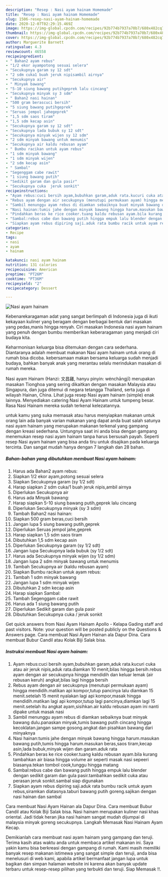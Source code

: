 ```yaml
---
description: "Resep : Nasi ayam hainam Homemade"
title: "Resep : Nasi ayam hainam Homemade"
slug: 1506-resep-nasi-ayam-hainam-homemade
date: 2020-12-07T02:29:15.469Z
image: https://img-global.cpcdn.com/recipes/92b774b7937a70b7/680x482cq70/nasi-ayam-hainam-foto-resep-utama.jpg
thumbnail: https://img-global.cpcdn.com/recipes/92b774b7937a70b7/680x482cq70/nasi-ayam-hainam-foto-resep-utama.jpg
cover: https://img-global.cpcdn.com/recipes/92b774b7937a70b7/680x482cq70/nasi-ayam-hainam-foto-resep-utama.jpg
author: Marguerite Barnett
ratingvalue: 4.3
reviewcount: 46558
recipeingredient:
- " Bahan2 ayam rebus"
- "1/2 ekor ayampotong sesuai selera"
- "Secukupnya garam sy 12 sdt"
- "2 sdm cuka1 buah jeruk nipisambil airnya"
- "Secukupnya air"
- " Minyak bawang"
- "5-10 siung bawang putihgeprek lalu cincang"
- "Secukupnya minyak sy 3 sdm"
- " Bahan2 nasi hainan"
- "500 gram berascuci bersih"
- "5 siung bawang putihgeprek"
- "Seruas jempol jahegeprek"
- "1,5 sdm saos tiram"
- "1,5 sdm kecap asin"
- "Secukupnya garam sy 12 sdt"
- "Secukupnya lada bubuk sy 12 sdt"
- "Secukupnya minyak wijen sy 12 sdm"
- "2 sdm minyak bawang untuk menumis"
- "Secukupnya air kaldu rebusan ayam"
- " Bumbu racikan untuk ayam rebus"
- "1 sdm minyak bawang"
- "1 sdm minyak wijen"
- "2 sdm kecap asin"
- " Sambal"
- "Segenggam cabe rawit"
- "1 siung bawang putih"
- "Sedikit garam dan gula pasir"
- "Secukupnya cuka  jeruk sonkit"
recipeinstructions:
- "Ayam rebus:cuci bersih ayam,bubuhkan garam,aduk rata.kucuri cuka atau air jeruk nipis,aduk rata.diamkan 10 menit,bilas hingga bersih.rebus ayam dengan air secukupnya hingga mendidih dan keluar lemak (air rebusan keruh) angkat,bilas lagi hingga bersih"
- "Rebus ayam dengan air secukupnya (menutupi permukaan ayam) hingga mendidih.matikan api kompor,tutup pancinya lalu diamkan 15 menit.setelah 15 menit nyalakan lagi api kompor,masak hingga mendidih.matikan lagi api kompor,tutup lagi pancinya,diamkan lagi 15 menit.setelah itu angkat ayam,sisihkan.air kaldu rebusan ayam ini nanti dipake untuk masak nasi"
- "Sambil menunggu ayam rebus di diamkan sebaiknya buat minyak bawang dulu.panaskan minyak,tumis bawang putih cincang hingga kecoklatan.jangan sampe gosong.angkat dan pisahkan bawang dari minyaknya"
- "Nasi hainan:tumis jahe dengan minyak bawang hingga harum.masukan bawang putih,tumis hingga harum.masukan beras,saos tiram,kecap asin,lada bubuk,minyak wijen dan garam.aduk rata"
- "Pindahkan beras ke rice cooker.tuang kaldu rebusan ayam.bila kurang tambahkan air biasa hingga volume air seperti masak nasi sepeeri biasanya.tekan tombol cook,tunggu hingga matang"
- "Sambal:rebus cabe dan bawang putih hingga empuk lalu blender dengan sedikit garam dan gula pasir.tambahkan sedikit cuka atau perasan jeruk sonkit.sambal siap digunakan"
- "Siapkan ayam rebus dipiring saji.aduk rata bumbu racik untuk ayam rebus,siramkan diatasnya.taburi bawang putih goreng.sajikan dengan nasi hainan dan sambal"
categories:
- Recipe
tags:
- nasi
- ayam
- hainam

katakunci: nasi ayam hainam 
nutrition: 131 calories
recipecuisine: American
preptime: "PT26M"
cooktime: "PT36M"
recipeyield: "2"
recipecategory: Dessert

---
```



![Nasi ayam hainam](https://img-global.cpcdn.com/recipes/92b774b7937a70b7/680x482cq70/nasi-ayam-hainam-foto-resep-utama.jpg)

Kebenarekaragaman adat yang sangat berlimpah di Indonesia juga di ikuti kekayaan kuliner yang beragam dengan berbagai bentuk dari masakan yang pedas,manis hingga renyah. Ciri masakan Indonesia nasi ayam hainam yang penuh dengan bumbu memberikan keberaragaman yang menjadi ciri budaya kita.


Keharmonisan keluarga bisa ditemukan dengan cara sederhana. Diantaranya adalah membuat makanan Nasi ayam hainam untuk orang di rumah bisa dicoba. kebersamaan makan bersama keluarga sudah menjadi budaya, bahkan banyak anak yang merantau selalu merindukan masakan di rumah mereka.

Nasi ayam Hainam (Hanzi: 文昌雞, hanyu pinyin: wénchāngjī) merupakan masakan Tionghoa yang sering dikaitkan dengan masakan Malaysia atau Singapura, dan juga ditemui di negara tetangga Thailand, serta juga di wilayah Hainan, China. Lihat juga resep Nasi ayam hainam (simple) enak lainnya. Menyediakan catering Nasi Ayam Hainam untuk tumpeng besar. Rasa Nasi Hainam mereka sudah terkenal kelezatannya.

untuk kamu yang suka memasak atau harus menyiapkan makanan untuk orang lain ada banyak varian makanan yang dapat anda buat salah satunya nasi ayam hainam yang merupakan makanan terkenal yang gampang dengan kreasi sederhana. Untungnya saat ini anda bisa dengan gampang menemukan resep nasi ayam hainam tanpa harus bersusah payah.
Seperti resep Nasi ayam hainam yang bisa anda tiru untuk disajikan pada keluarga tercinta. Dan sangat mudah hanya dengan 7 langkah dan 28 bahan.


<!--inarticleads1-->

##### Bahan-bahan yang dibutuhkan membuat Nasi ayam hainam:

1. Harus ada  Bahan2 ayam rebus:
1. Siapkan 1/2 ekor ayam,potong sesuai selera
1. Siapkan Secukupnya garam (sy 1/2 sdt)
1. Harap siapkan 2 sdm cuka/1 buah jeruk nipis,ambil airnya
1. Diperlukan Secukupnya air
1. Harus ada  Minyak bawang:
1. Harap siapkan 5-10 siung bawang putih,geprek lalu cincang
1. Diperlukan Secukupnya minyak (sy 3 sdm)
1. Tambah  Bahan2 nasi hainan:
1. Siapkan 500 gram beras,cuci bersih
1. Jangan lupa 5 siung bawang putih,geprek
1. Diperlukan Seruas jempol jahe,geprek
1. Harap siapkan 1,5 sdm saos tiram
1. Dibutuhkan 1,5 sdm kecap asin
1. Diperlukan Secukupnya garam (sy 1/2 sdt)
1. Jangan lupa Secukupnya lada bubuk (sy 1/2 sdt)
1. Harus ada Secukupnya minyak wijen (sy 1/2 sdm)
1. Jangan lupa 2 sdm minyak bawang untuk menumis
1. Tambah Secukupnya air (kaldu rebusan ayam)
1. Siapkan  Bumbu racikan untuk ayam rebus:
1. Tambah 1 sdm minyak bawang
1. Jangan lupa 1 sdm minyak wijen
1. Dibutuhkan 2 sdm kecap asin
1. Harap siapkan  Sambal:
1. Tambah Segenggam cabe rawit
1. Harus ada 1 siung bawang putih
1. Diperlukan Sedikit garam dan gula pasir
1. Dibutuhkan Secukupnya cuka / jeruk sonkit


Get quick answers from Nasi Ayam Hainam Apollo - Kelapa Gading staff and past visitors. Note: your question will be posted publicly on the Questions &amp; Answers page. Cara membuat Nasi Ayam Hainan ala Dapur Dina. Cara membuat Bubur Candil atau Kolak Biji Salak bisa. 

<!--inarticleads2-->

##### Instruksi membuat  Nasi ayam hainam:

1. Ayam rebus:cuci bersih ayam,bubuhkan garam,aduk rata.kucuri cuka atau air jeruk nipis,aduk rata.diamkan 10 menit,bilas hingga bersih.rebus ayam dengan air secukupnya hingga mendidih dan keluar lemak (air rebusan keruh) angkat,bilas lagi hingga bersih
1. Rebus ayam dengan air secukupnya (menutupi permukaan ayam) hingga mendidih.matikan api kompor,tutup pancinya lalu diamkan 15 menit.setelah 15 menit nyalakan lagi api kompor,masak hingga mendidih.matikan lagi api kompor,tutup lagi pancinya,diamkan lagi 15 menit.setelah itu angkat ayam,sisihkan.air kaldu rebusan ayam ini nanti dipake untuk masak nasi
1. Sambil menunggu ayam rebus di diamkan sebaiknya buat minyak bawang dulu.panaskan minyak,tumis bawang putih cincang hingga kecoklatan.jangan sampe gosong.angkat dan pisahkan bawang dari minyaknya
1. Nasi hainan:tumis jahe dengan minyak bawang hingga harum.masukan bawang putih,tumis hingga harum.masukan beras,saos tiram,kecap asin,lada bubuk,minyak wijen dan garam.aduk rata
1. Pindahkan beras ke rice cooker.tuang kaldu rebusan ayam.bila kurang tambahkan air biasa hingga volume air seperti masak nasi sepeeri biasanya.tekan tombol cook,tunggu hingga matang
1. Sambal:rebus cabe dan bawang putih hingga empuk lalu blender dengan sedikit garam dan gula pasir.tambahkan sedikit cuka atau perasan jeruk sonkit.sambal siap digunakan
1. Siapkan ayam rebus dipiring saji.aduk rata bumbu racik untuk ayam rebus,siramkan diatasnya.taburi bawang putih goreng.sajikan dengan nasi hainan dan sambal


Cara membuat Nasi Ayam Hainan ala Dapur Dina. Cara membuat Bubur Candil atau Kolak Biji Salak bisa. Nasi hainam merupakan kuliner nasi khas oriental. Jadi tidak heran jika nasi hainam sangat mudah dijumpai di malaysia minyak goreng secukupnya. Langkah Memasak Nasi Hainam Ayam Kecap. 

Demikianlah cara membuat nasi ayam hainam yang gampang dan teruji. Terima kasih atas waktu anda untuk membaca artikel makanan ini. Saya yakin kamu bisa berkreasi dengan gampang di rumah. Kami masih memiliki banyak resep makanan istimewa yang sangat simple dan teruji, anda bisa menelusuri di web kami, apabila artikel bermanfaat jangan lupa untuk bagikan dan simpan halaman website ini karena akan banyak update terbaru untuk resep-resep pilihan yang terbukti dan teruji. Siap Memasak !!. 

